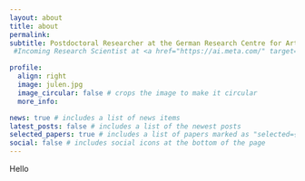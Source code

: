 ```yaml
---
layout: about
title: about
permalink:
subtitle: Postdoctoral Researcher at the German Research Centre for Artificial Intelligence (DFKI)
 #Incoming Research Scientist at <a href="https://ai.meta.com/" target="_blank" rel="noopener noreferrer">MetaAI</a> (Embodied AI team)

profile:
  align: right
  image: julen.jpg
  image_circular: false # crops the image to make it circular
  more_info:

news: true # includes a list of news items
latest_posts: false # includes a list of the newest posts
selected_papers: true # includes a list of papers marked as "selected={true}"
social: false # includes social icons at the bottom of the page
---
```


Hello
<!-- I recently received my doctorate at TU Darmstadt under the supervision of <a href="https://www.ias.informatik.tu-darmstadt.de/Member/JanPeters" target="_blank" rel="noopener noreferrer">Prof. Jan Peters.</a>
I am currently a postdoc researcher part of the <a href="https://www.ias.informatik.tu-darmstadt.de/" target='blank'>Intelligent Autonomous Systems lab (IAS)</a> and the <a href="https://www.dfki.de/en/web/" target="_blank" rel="noopener noreferrer">DFKI</a>.
Previously, I interned as a researcher in <a href="https://research.nvidia.com/labs/srl/" target='blank'>Nvidia's Seattle Robotics Lab (SRL)</a>.
I did my Master studies at UPC with a Master Thesis at EPFL within the Biorobotics lab.
For my research, I was honored to be selected as an R:SS Pioneer.

My research interests lie in the interplay of <strong>robotics and machine learning</strong>. In particular I explore the combination of fields such as <strong> deep generative models, motion planning and control, imitation learning, optimization, and reinforcement learning.</strong>
During my doctoral studies, I adapted Diffusion Models to the Lie Group SE(3) to represent 6-DoF grasp pose distributions, explored the composability of Energy-Based Models for reactive motion generation and exploited Normalizing Flows to learn nonlinear globally stable dynamic systems from demonstrations.


In case you are interested in similar topics, I am always looking for collaborations or thesis supervisions so do not hesitate in contacting me.


<strong>Contact: </strong> julen [at] robot-learning [dot] de

<strong>Follow: </strong>
<a href="https://scholar.google.com/citations?user=lx5qencAAAAJ&hl" target="_blank" title="Google Scholar" rel="noopener noreferrer"><i class="ai ai-google-scholar"></i> Google Scholar</a>
<a href="https://github.com/TheCamusean" target="_blank" title="GitHub" rel="noopener noreferrer"><i class="fab fa-github"></i> GitHub</a>
<a href="https://twitter.com/theCamusean" target="_blank" title="Twitter" rel="noopener noreferrer"><i class="fab fa-twitter"></i> Twitter</a>   -->

